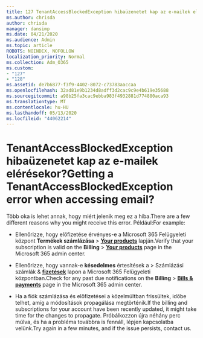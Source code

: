 ```yaml
---
title: 127 TenantAccessBlockedException hibaüzenetet kap az e-mailek elérésekor?
ms.author: chrisda
author: chrisda
manager: dansimp
ms.date: 04/21/2020
ms.audience: Admin
ms.topic: article
ROBOTS: NOINDEX, NOFOLLOW
localization_priority: Normal
ms.collection: Adm_O365
ms.custom:
- "127"
- "128"
ms.assetid: de7b6877-f3f9-4402-8072-c73783aaccaa
ms.openlocfilehash: 32ad81e9b1234d8adff3d2cac9c9e4b619e35688
ms.sourcegitcommit: a98b25fa3cac9ebba983f4932881d774880aca93
ms.translationtype: MT
ms.contentlocale: hu-HU
ms.lasthandoff: 05/13/2020
ms.locfileid: "44062214"
---
```

# <a name="getting-a-tenantaccessblockedexception-error-when-accessing-email"></a><span data-ttu-id="6f23e-102">TenantAccessBlockedException hibaüzenetet kap az e-mailek elérésekor?</span><span class="sxs-lookup"><span data-stu-id="6f23e-102">Getting a TenantAccessBlockedException error when accessing email?</span></span>

<span data-ttu-id="6f23e-103">Több oka is lehet annak, hogy miért jelenik meg ez a hiba.</span><span class="sxs-lookup"><span data-stu-id="6f23e-103">There are a few different reasons why you might receive this error.</span></span> <span data-ttu-id="6f23e-104">Például:</span><span class="sxs-lookup"><span data-stu-id="6f23e-104">For example:</span></span>

- <span data-ttu-id="6f23e-105">Ellenőrizze, hogy előfizetése érvényes-e a Microsoft 365 Felügyeleti központ **Termékek számlázása** \> **[Your products](https://portal.office.com/adminportal/home#/subscriptions)** lapján.</span><span class="sxs-lookup"><span data-stu-id="6f23e-105">Verify that your subscription is valid on the **Billing** \> **[Your products](https://portal.office.com/adminportal/home#/subscriptions)** page in the Microsoft 365 admin center.</span></span>

- <span data-ttu-id="6f23e-106">Ellenőrizze, hogy vannak-e **késedelmes** értesítések a \> Számlázási számlák & **[fizetések](https://portal.office.com/adminportal/home#/billoverview)** lapon a Microsoft 365 Felügyeleti központban.</span><span class="sxs-lookup"><span data-stu-id="6f23e-106">Check for any past due notifications on the **Billing** \> **[Bills & payments](https://portal.office.com/adminportal/home#/billoverview)** page in the Microsoft 365 admin center.</span></span>

- <span data-ttu-id="6f23e-107">Ha a fiók számlázása és előfizetései a közelmúltban frissültek, időbe telhet, amíg a módosítások propagálása megtörténik.</span><span class="sxs-lookup"><span data-stu-id="6f23e-107">If the billing and subscriptions for your account have been recently updated, it might take time for the changes to propagate.</span></span> <span data-ttu-id="6f23e-108">Próbálkozzon újra néhány perc múlva, és ha a probléma továbbra is fennáll, lépjen kapcsolatba velünk.</span><span class="sxs-lookup"><span data-stu-id="6f23e-108">Try again in a few minutes, and if the issue persists, contact us.</span></span>
